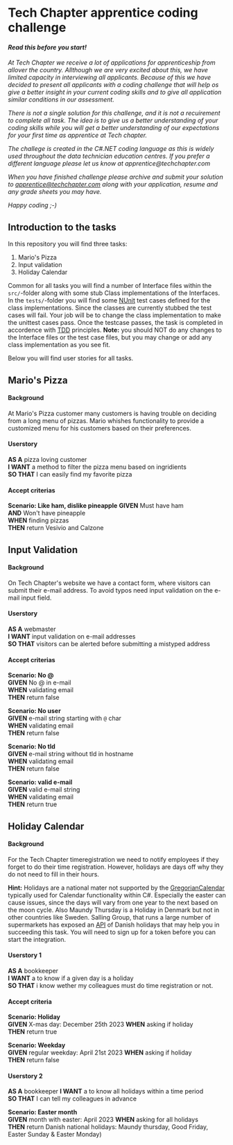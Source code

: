 # Tech Chapter apprentice coding challenge

#### _Read this before you start!_
_At Tech Chapter we receive a lot of applications for apprenticeship from allover the country. Allthough we are very excited about this, we have limited capacity in interviewing all applicants. Because of this we have decided to present all applicants with a coding challenge that will help os give a better insight in your current coding skills and to give all application similar conditions in our assessment._

_There is not a single solution for this challenge, and it is not a recuirement to complete all task. The idea is to give us a better understanding of your coding skills while you will get a better understanding of our expectations for your first time as apprentice at Tech chapter._

_The challege is created in the C#.NET coding language as this is widely used throughout the data technician education centres. If you prefer a different language please let us know at apprentice@techchapter.com_

_When you have finished challenge please archive and submit your solution to apprentice@techchapter.com along with your application, resume and any grade sheets you may have._

_Happy coding ;-)_

## Introduction to the tasks

In this repository you will find three tasks:
  1. Mario's Pizza
  2. Input validation
  3. Holiday Calendar

Common for all tasks you will find a number of Interface files within the `src/`-folder along with some stub Class implementations of the Interfaces. In the `tests/`-folder you will find some [NUnit](https://docs.microsoft.com/en-us/dotnet/core/testing/unit-testing-with-nunit) test cases defined for the class implementations. Since the classes are currently stubbed the test cases will fail. Your job will be to change the class implementation to make the unittest cases pass. Once the testcase passes, the task is completed in accordence with [TDD](https://en.wikipedia.org/wiki/Test-driven_development#:~:text=Test%2Ddriven%20development%20(TDD),software%20against%20all%20test%20cases.) principles.
**Note:** you should NOT do any changes to the Interface files or the test case files, but you may change or add any class implementation as you see fit.

Below you will find user stories for all tasks.

## Mario's Pizza
#### Background
At Mario's Pizza customer many customers is having trouble on deciding from a long menu of pizzas. Mario whishes functionality to provide a customized menu for his customers based on their preferences.

#### Userstory
**AS A** pizza loving customer  
**I WANT** a method to filter the pizza menu based on ingridients  
**SO THAT** I can easily find my favorite pizza  

#### Accept criterias
**Scenario: Like ham, dislike pineapple**
**GIVEN** Must have ham  
**AND** Won't have pineapple  
**WHEN** finding pizzas  
**THEN** return Vesivio and Calzone  

## Input Validation
#### Background
On Tech Chapter's website we have a contact form, where visitors can submit their e-mail address. To avoid typos need input validation on the e-mail input field.

#### Userstory
**AS A** webmaster  
**I WANT** input validation on e-mail addresses  
**SO THAT** visitors can be alerted before submitting a mistyped address  

#### Accept criterias
**Scenario: No @**  
**GIVEN** No @ in e-mail  
**WHEN** validating email  
**THEN** return false  

**Scenario: No user**  
**GIVEN** e-mail string starting with `@` char  
**WHEN** validating email  
**THEN** return false  

**Scenario: No tld**  
**GIVEN** e-mail string without tld in hostname  
**WHEN** validating email  
**THEN** return false  

**Scenario: valid e-mail**  
**GIVEN** valid e-mail string  
**WHEN** validating email  
**THEN** return true  

## Holiday Calendar
#### Background
For the Tech Chapter timeregistration we need to notify employees if they forget to do their time registration. However, holidays are days off why they do not need to fill in their hours.  

**Hint:**
Holidays are a national mater not supported by the [GregorianCalendar](https://docs.microsoft.com/en-us/dotnet/api/system.globalization.gregoriancalendar) typically used for Calendar functionality within C#. Especially the easter can cause issues, since the days will vary from one year to the next based on the moon cycle. Also Maundy Thursday is a Holiday in Denmark but not in other countries like Sweden. Salling Group, that runs a large number of supermarkets has exposed an [API](https://developer.sallinggroup.com/api-reference#apis-holidays) of Danish holidays that may help you in succeeding this task. You will need to sign up for a token before you can start the integration.


#### Userstory 1
**AS A** bookkeeper  
**I WANT** a to know if a given day is a holiday  
**SO THAT** i know wether my colleagues must do time registration or not.  

#### Accept criteria
**Scenario: Holiday**  
**GIVEN** X-mas day: December 25th 2023
**WHEN** asking if holiday  
**THEN** return true  

**Scenario: Weekday**  
**GIVEN** regular weekday: April 21st 2023
**WHEN** asking if holiday  
**THEN** return false  

#### Userstory 2
**AS A** bookkeeper
**I WANT** a to know all holidays within a time period  
**SO THAT** I can tell my colleagues in advance  

**Scenario: Easter month**  
**GIVEN** month with easter: April 2023
**WHEN** asking for all holidays  
**THEN** return Danish national holidays: Maundy thursday, Good Friday, Easter Sunday & Easter Monday)  
